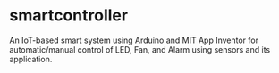 # smartcontroller
An IoT-based smart system using Arduino and MIT App Inventor for automatic/manual control of LED, Fan, and Alarm using sensors and its application.
